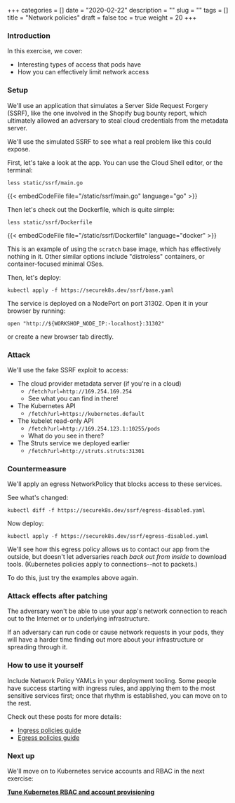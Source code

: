 +++
categories = []
date = "2020-02-22"
description = ""
slug = ""
tags = []
title = "Network policies"
draft = false
toc = true
weight = 20
+++

### Introduction
In this exercise, we cover:

 - Interesting types of access that pods have
 - How you can effectively limit network access

### Setup
We'll use an application that simulates a Server Side
Request Forgery (SSRF), like the one involved in the Shopify
bug bounty report, which ultimately allowed an adversary to
steal cloud credentials from the metadata server.

We'll use the simulated SSRF to see what a real problem
like this could expose.

First, let's take a look at the app. You can use the Cloud Shell
editor, or the terminal:

```
less static/ssrf/main.go
```

{{< embedCodeFile file="/static/ssrf/main.go" language="go" >}}

Then let's check out the Dockerfile, which is quite simple:
```
less static/ssrf/Dockerfile
```

{{< embedCodeFile file="/static/ssrf/Dockerfile" language="docker" >}}

This is an example of using the `scratch` base image, which has effectively nothing in it.
Other similar options include "distroless" containers, or container-focused minimal OSes.

Then, let's deploy:

```
kubectl apply -f https://securek8s.dev/ssrf/base.yaml
```

The service is deployed on a NodePort on port 31302. Open it in your browser by running:

```
open "http://${WORKSHOP_NODE_IP:-localhost}:31302"
```

or create a new browser tab directly.

### Attack
We'll use the fake SSRF exploit to access:

 - The cloud provider metadata server (if you're in a cloud)
     - `/fetch?url=http://169.254.169.254`
     - See what you can find in there!
 - The Kubernetes API
     - `/fetch?url=https://kubernetes.default`
 - The kubelet read-only API
     - `/fetch?url=http://169.254.123.1:10255/pods`
     - What do you see in there?
 - The Struts service we deployed earlier
     - `/fetch?url=http://struts.struts:31301`

### Countermeasure
We'll apply an egress NetworkPolicy that blocks access to these services.

See what's changed:

```
kubectl diff -f https://securek8s.dev/ssrf/egress-disabled.yaml
```

Now deploy:

```
kubectl apply -f https://securek8s.dev/ssrf/egress-disabled.yaml
```

We'll see how this egress policy allows us to contact our app from the outside, but doesn't let adversaries reach *back out from inside* to download tools.
(Kubernetes policies apply to connections--not to packets.)

To do this, just try the examples above again.

### Attack effects after patching
The adversary won't be able to use your app's network connection
to reach out to the Internet or to underlying infrastructure.

If an adversary can run code or cause network requests in your
pods, they will have a harder time finding out more about your
infrastructure or spreading through it.

### How to use it yourself
Include Network Policy YAMLs in your deployment tooling.
Some people have success starting with ingress rules, and
applying them to the most sensitive services first; once
that rhythm is established, you can move on to the rest.

Check out these posts for more details:

 - [Ingress policies guide](https://www.stackrox.com/post/2019/04/setting-up-kubernetes-network-policies-a-detailed-guide/)
 - [Egress policies guide](https://www.stackrox.com/post/2020/01/kubernetes-egress-network-policies/)

### Next up
We'll move on to Kubernetes service accounts and RBAC in the next exercise:

[**Tune Kubernetes RBAC and account provisioning**](../30-sa-token)
